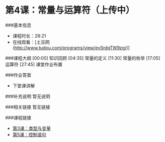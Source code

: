第4课：常量与运算符（上传中）
==========================

###基本信息
- 课程时长：28:21
- 在线观看：[土豆网(http://www.tudou.com/programs/view/evSrdqTW9zg/)]

###课程大纲
	[00:00] 知识回顾
	[04:35] 常量的定义
	[11:30] 常量的枚举
	[17:05] 运算符
	[27:45] 课堂作业布置
	
###作业答案
- 下堂课讲解

###补充说明
暂无说明

###相关链接
暂无链接

###课程链接
- [第3课：类型与变量](../lecture3/lecture3.md)
- [第5课：控制语句](../lecture5/lecture5.md)